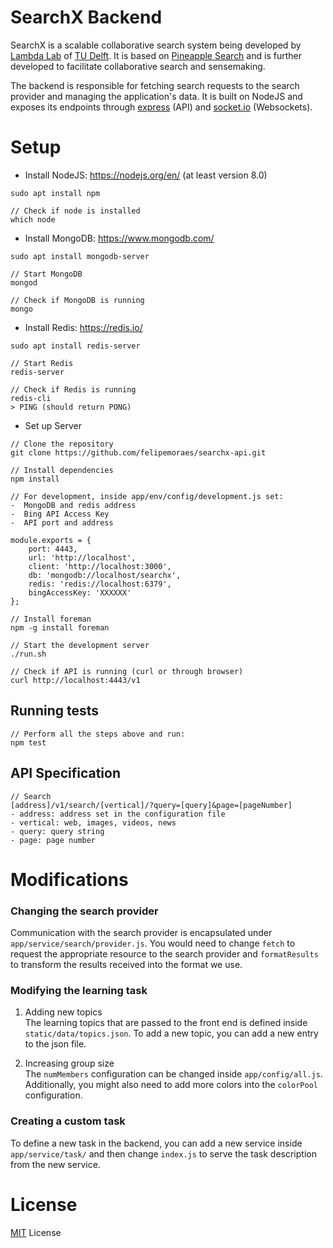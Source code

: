 # SearchX Backend

SearchX is a scalable collaborative search system being developed by [Lambda Lab](http://www.wis.ewi.tudelft.nl/projects/learning-analytics/) of [TU Delft](https://www.tudelft.nl/).
It is based on [Pineapple Search](http://onlinelibrary.wiley.com/doi/10.1002/pra2.2016.14505301122/full) and is further developed to facilitate collaborative search and sensemaking.

The backend is responsible for fetching search requests to the search provider and managing the application's data. 
It is built on NodeJS and exposes its endpoints through [express](https://expressjs.com/) (API) and [socket.io](https://socket.io/) (Websockets).

# Setup

- Install NodeJS: https://nodejs.org/en/ (at least version 8.0)
```
sudo apt install npm

// Check if node is installed
which node
```

- Install MongoDB: https://www.mongodb.com/
```
sudo apt install mongodb-server

// Start MongoDB
mongod

// Check if MongoDB is running
mongo 
```

- Install Redis: https://redis.io/
```
sudo apt install redis-server

// Start Redis
redis-server

// Check if Redis is running
redis-cli
> PING (should return PONG) 

```

- Set up Server
```
// Clone the repository
git clone https://github.com/felipemoraes/searchx-api.git

// Install dependencies
npm install

// For development, inside app/env/config/development.js set:
-  MongoDB and redis address
-  Bing API Access Key
-  API port and address

module.exports = {
    port: 4443,
    url: 'http://localhost',
    client: 'http://localhost:3000',
    db: 'mongodb://localhost/searchx',
    redis: 'redis://localhost:6379',
    bingAccessKey: 'XXXXXX'
};

// Install foreman
npm -g install foreman

// Start the development server
./run.sh

// Check if API is running (curl or through browser)
curl http://localhost:4443/v1
```

## Running tests
```
// Perform all the steps above and run:
npm test
```

## API Specification 
```
// Search
[address]/v1/search/[vertical]/?query=[query]&page=[pageNumber]
- address: address set in the configuration file
- vertical: web, images, videos, news
- query: query string
- page: page number
```

# Modifications

### Changing the search provider
Communication with the search provider is encapsulated under `app/service/search/provider.js`.
You would need to change `fetch` to request the appropriate resource to the search provider
and `formatResults` to transform the results received into the format we use.

### Modifying the learning task
1. Adding new topics   
The learning topics that are passed to the front end is defined inside `static/data/topics.json`.
To add a new topic, you can add a new entry to the json file.

2. Increasing group size   
The `numMembers` configuration can be changed inside `app/config/all.js`.
Additionally, you might also need to add more colors into the `colorPool` configuration.

### Creating a custom task
To define a new task in the backend, you can add a new service inside `app/service/task/` 
and then change `index.js` to serve the task description from the new service.

# License

[MIT](https://opensource.org/licenses/MIT) License